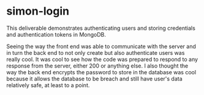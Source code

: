 # simon-login

This deliverable demonstrates authenticating users and storing credentials and authentication tokens in MongoDB.   

Seeing the way the front end was able to communicate with the server and in turn the back end to not only create but also authenticate users was really cool. It was cool to see how the code was prepared to respond to any response from the server, either 200 or anything else. I also thought the way the back end encrypts the password to store in the database was cool because it allows the database to be breach and still have user's data relatively safe, at least to a point. 
